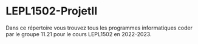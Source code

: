 # LEPL1502-ProjetII

Dans ce répertoire vous trouvez tous les programmes informatiques coder par le groupe 11.21 pour le cours LEPL1502 en 2022-2023.
